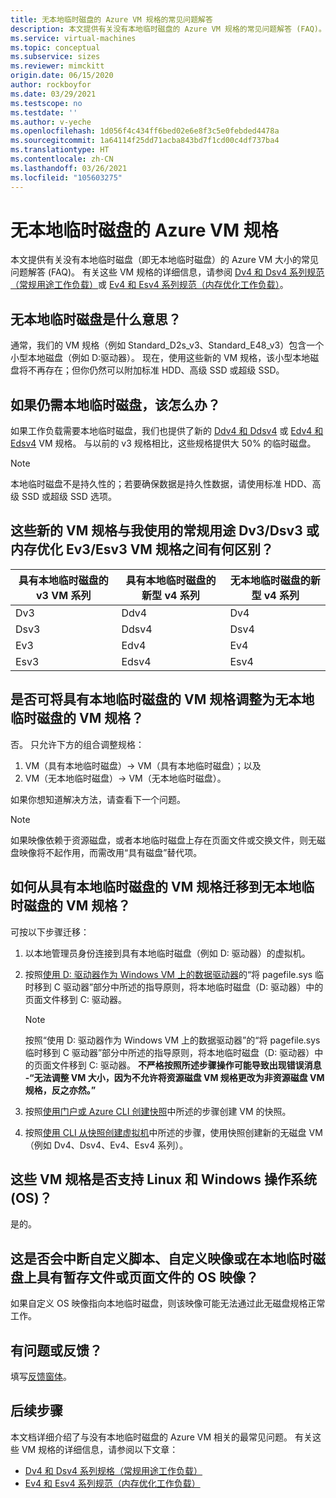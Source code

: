 ```yaml
---
title: 无本地临时磁盘的 Azure VM 规格的常见问题解答
description: 本文提供有关没有本地临时磁盘的 Azure VM 规格的常见问题解答 (FAQ)。
ms.service: virtual-machines
ms.topic: conceptual
ms.subservice: sizes
ms.reviewer: mimckitt
origin.date: 06/15/2020
author: rockboyfor
ms.date: 03/29/2021
ms.testscope: no
ms.testdate: ''
ms.author: v-yeche
ms.openlocfilehash: 1d056f4c434ff6bed02e6e8f3c5e0febded4478a
ms.sourcegitcommit: 1a64114f25dd71acba843bd7f1cd00c4df737ba4
ms.translationtype: HT
ms.contentlocale: zh-CN
ms.lasthandoff: 03/26/2021
ms.locfileid: "105603275"
---
```

<!--Verified Successfully-->
# <a name="azure-vm-sizes-with-no-local-temporary-disk"></a>无本地临时磁盘的 Azure VM 规格 
本文提供有关没有本地临时磁盘（即无本地临时磁盘）的 Azure VM 大小的常见问题解答 (FAQ)。 有关这些 VM 规格的详细信息，请参阅 [Dv4 和 Dsv4 系列规范（常规用途工作负载）](dv4-dsv4-series.md)或 [Ev4 和 Esv4 系列规范（内存优化工作负载）](ev4-esv4-series.md)。

## <a name="what-does-no-local-temp-disk-mean"></a>无本地临时磁盘是什么意思？ 
通常，我们的 VM 规格（例如 Standard_D2s_v3、Standard_E48_v3）包含一个小型本地磁盘（例如 D:驱动器）。 现在，使用这些新的 VM 规格，该小型本地磁盘将不再存在；但你仍然可以附加标准 HDD、高级 SSD 或超级 SSD。

## <a name="what-if-i-still-want-a-local-temp-disk"></a>如果仍需本地临时磁盘，该怎么办？
如果工作负载需要本地临时磁盘，我们也提供了新的 [Ddv4 和 Ddsv4](ddv4-ddsv4-series.md) 或 [Edv4 和 Edsv4](edv4-edsv4-series.md) VM 规格。 与以前的 v3 规格相比，这些规格提供大 50% 的临时磁盘。

> [!NOTE]
> 本地临时磁盘不是持久性的；若要确保数据是持久性数据，请使用标准 HDD、高级 SSD 或超级 SSD 选项。 

## <a name="what-are-the-differences-between-these-new-vm-sizes-and-the-general-purpose-dv3dsv3-or-the-memory-optimized-ev3esv3-vm-sizes-that-i-am-used-to"></a>这些新的 VM 规格与我使用的常规用途 Dv3/Dsv3 或内存优化 Ev3/Esv3 VM 规格之间有何区别？ 
| 具有本地临时磁盘的 v3 VM 系列   | 具有本地临时磁盘的新型 v4 系列 | 无本地临时磁盘的新型 v4 系列 |
|---|---|---|
| Dv3   | Ddv4 | Dv4 |
| Dsv3 | Ddsv4  | Dsv4 |
| Ev3   | Edv4  | Ev4 |
| Esv3 | Edsv4 |    Esv4 | 

## <a name="can-i-resize-a-vm-size-that-has-a-local-temp-disk-to-a-vm-size-with-no-local-temp-disk"></a>是否可将具有本地临时磁盘的 VM 规格调整为无本地临时磁盘的 VM 规格？  
否。 只允许下方的组合调整规格： 

1. VM（具有本地临时磁盘）-> VM（具有本地临时磁盘）；以及 
2. VM（无本地临时磁盘）-> VM（无本地临时磁盘）。 

如果你想知道解决方法，请查看下一个问题。

> [!NOTE]
> 如果映像依赖于资源磁盘，或者本地临时磁盘上存在页面文件或交换文件，则无磁盘映像将不起作用，而需改用“具有磁盘”替代项。 

## <a name="how-do-i-migrate-from-a-vm-size-with-local-temp-disk-to-a-vm-size-with-no-local-temp-disk"></a>如何从具有本地临时磁盘的 VM 规格迁移到无本地临时磁盘的 VM 规格？  
可按以下步骤迁移： 

1. 以本地管理员身份连接到具有本地临时磁盘（例如 D: 驱动器）的虚拟机。
2. 按照[使用 D: 驱动器作为 Windows VM 上的数据驱动器](./windows/change-drive-letter.md)的“将 pagefile.sys 临时移到 C 驱动器”部分中所述的指导原则，将本地临时磁盘（D: 驱动器）中的页面文件移到 C: 驱动器。

   > [!NOTE]
   > 按照“使用 D: 驱动器作为 Windows VM 上的数据驱动器”的“将 pagefile.sys 临时移到 C 驱动器”部分中所述的指导原则，将本地临时磁盘（D: 驱动器）中的页面文件移到 C: 驱动器。 **不严格按照所述步骤操作可能导致出现错误消息 -“无法调整 VM 大小，因为不允许将资源磁盘 VM 规格更改为非资源磁盘 VM 规格，反之亦然。”**

3. 按照[使用门户或 Azure CLI 创建快照](./linux/snapshot-copy-managed-disk.md)中所述的步骤创建 VM 的快照。 
4. 按照[使用 CLI 从快照创建虚拟机](https://docs.microsoft.com/previous-versions/azure/virtual-machines/scripts/virtual-machines-linux-cli-sample-create-vm-from-snapshot)中所述的步骤，使用快照创建新的无磁盘 VM（例如 Dv4、Dsv4、Ev4、Esv4 系列）。 

## <a name="do-these-vm-sizes-support-both-linux-and-windows-operating-systems-os"></a>这些 VM 规格是否支持 Linux 和 Windows 操作系统 (OS)？
是的。

## <a name="will-this-break-my-custom-scripts-custom-images-or-os-images-that-have-scratch-files-or-page-files-on-a-local-temp-disk"></a>这是否会中断自定义脚本、自定义映像或在本地临时磁盘上具有暂存文件或页面文件的 OS 映像？
如果自定义 OS 映像指向本地临时磁盘，则该映像可能无法通过此无磁盘规格正常工作。

## <a name="have-questions-or-feedback"></a>有问题或反馈？
填写[反馈窗体]( https://forms.office.com/Pages/ResponsePage.aspx?id=v4j5cvGGr0GRqy180BHbR_Y3toRKxchLjARedqtguBRUMzdCQkw0OVVRTldFUUtXSTlLQVBPUkVHSy4u)。 

## <a name="next-steps"></a>后续步骤 
本文档详细介绍了与没有本地临时磁盘的 Azure VM 相关的最常见问题。 有关这些 VM 规格的详细信息，请参阅以下文章：

- [Dv4 和 Dsv4 系列规格（常规用途工作负载）](dv4-dsv4-series.md)
- [Ev4 和 Esv4 系列规范（内存优化工作负载）](ev4-esv4-series.md)

<!--Update_Description: update meta properties, wording update, update link-->